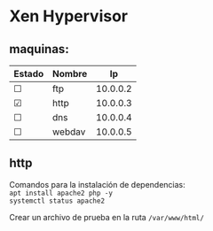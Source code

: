 # Xen Hypervisor

## maquinas:

| Estado | Nombre | Ip       |
|--------|--------|----------|
| &#9744;| ftp    | 10.0.0.2 |
| &#9745;| http   | 10.0.0.3 |
| &#9744;| dns    | 10.0.0.4 |
| &#9744;| webdav | 10.0.0.5 |
## http
Comandos para la instalación de dependencias:  
`apt install apache2 php -y`  
`systemctl status apache2`

Crear un archivo de prueba en la ruta `/var/www/html/`
